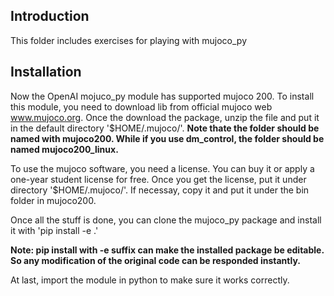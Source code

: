 ## Introduction
This folder includes exercises for playing with mujoco_py 

## Installation
Now the OpenAI mojuco_py module has supported mujoco 200. To install this module, you need to 
download lib from official mujoco web www.mujoco.org. Once the download the package, unzip the file
and put it in the default directory '$HOME/.mujoco/'. **Note thate the folder should be
named with mujoco200. While if you use dm_control, the folder should be named mujoco200_linux.**



To use the mujoco software, you need a license. You can buy it or apply a one-year student
license  for free. Once you get the license, put it under directory '$HOME/.mujoco/'. If necessay, 
copy it and put it under the bin folder in mujoco200.

Once all the stuff is done, you can clone the mujoco_py package and install
it with 'pip install -e .'

**Note: pip install with -e suffix can make the installed package be editable.
So any modification of the original code can be responded instantly.**

At last, import the module in python to make sure it works  correctly.

